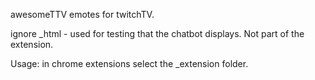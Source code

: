 
awesomeTTV emotes for twitchTV. 

ignore _html - used for testing that the chatbot displays. Not part of the extension.


Usage:
in chrome extensions select the _extension folder.

